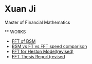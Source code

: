 # Xuan Ji 
Master of Financial Mathematics

** WORKS
- [FFT of BSM](Fourier_Transform_Heston_BSM.ipynb)
- [BSM vs FT vs FFT speed comparison](Speed_Comparison.ipynb)
- [FFT for Heston Model(revised)](FFT_FOR_HESTON.ipynb)
- [FFT Thesis Report(revised](Fast_Fourier_Transform_Thesis_Report_revised.pdf)

